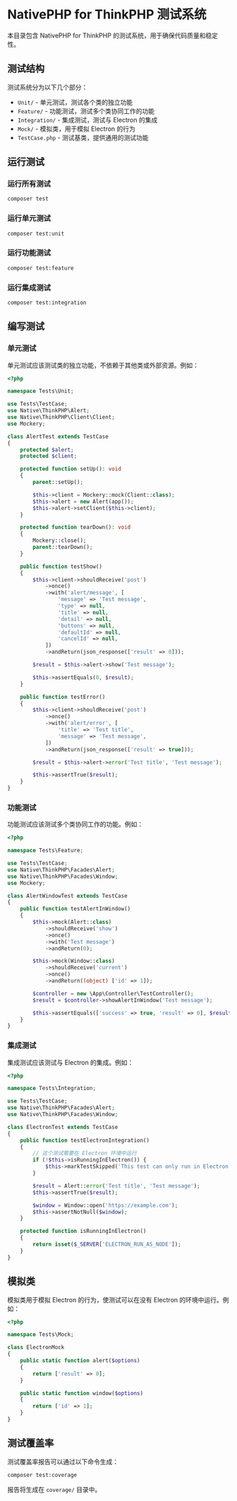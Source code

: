 # NativePHP for ThinkPHP 测试系统

本目录包含 NativePHP for ThinkPHP 的测试系统，用于确保代码质量和稳定性。

## 测试结构

测试系统分为以下几个部分：

- `Unit/` - 单元测试，测试各个类的独立功能
- `Feature/` - 功能测试，测试多个类协同工作的功能
- `Integration/` - 集成测试，测试与 Electron 的集成
- `Mock/` - 模拟类，用于模拟 Electron 的行为
- `TestCase.php` - 测试基类，提供通用的测试功能

## 运行测试

### 运行所有测试

```bash
composer test
```

### 运行单元测试

```bash
composer test:unit
```

### 运行功能测试

```bash
composer test:feature
```

### 运行集成测试

```bash
composer test:integration
```

## 编写测试

### 单元测试

单元测试应该测试类的独立功能，不依赖于其他类或外部资源。例如：

```php
<?php

namespace Tests\Unit;

use Tests\TestCase;
use Native\ThinkPHP\Alert;
use Native\ThinkPHP\Client\Client;
use Mockery;

class AlertTest extends TestCase
{
    protected $alert;
    protected $client;

    protected function setUp(): void
    {
        parent::setUp();

        $this->client = Mockery::mock(Client::class);
        $this->alert = new Alert(app());
        $this->alert->setClient($this->client);
    }

    protected function tearDown(): void
    {
        Mockery::close();
        parent::tearDown();
    }

    public function testShow()
    {
        $this->client->shouldReceive('post')
            ->once()
            ->with('alert/message', [
                'message' => 'Test message',
                'type' => null,
                'title' => null,
                'detail' => null,
                'buttons' => null,
                'defaultId' => null,
                'cancelId' => null,
            ])
            ->andReturn(json_response(['result' => 0]));

        $result = $this->alert->show('Test message');

        $this->assertEquals(0, $result);
    }

    public function testError()
    {
        $this->client->shouldReceive('post')
            ->once()
            ->with('alert/error', [
                'title' => 'Test title',
                'message' => 'Test message',
            ])
            ->andReturn(json_response(['result' => true]));

        $result = $this->alert->error('Test title', 'Test message');

        $this->assertTrue($result);
    }
}
```

### 功能测试

功能测试应该测试多个类协同工作的功能。例如：

```php
<?php

namespace Tests\Feature;

use Tests\TestCase;
use Native\ThinkPHP\Facades\Alert;
use Native\ThinkPHP\Facades\Window;
use Mockery;

class AlertWindowTest extends TestCase
{
    public function testAlertInWindow()
    {
        $this->mock(Alert::class)
            ->shouldReceive('show')
            ->once()
            ->with('Test message')
            ->andReturn(0);

        $this->mock(Window::class)
            ->shouldReceive('current')
            ->once()
            ->andReturn((object) ['id' => 1]);

        $controller = new \App\Controller\TestController();
        $result = $controller->showAlertInWindow('Test message');

        $this->assertEquals(['success' => true, 'result' => 0], $result);
    }
}
```

### 集成测试

集成测试应该测试与 Electron 的集成。例如：

```php
<?php

namespace Tests\Integration;

use Tests\TestCase;
use Native\ThinkPHP\Facades\Alert;
use Native\ThinkPHP\Facades\Window;

class ElectronTest extends TestCase
{
    public function testElectronIntegration()
    {
        // 这个测试需要在 Electron 环境中运行
        if (!$this->isRunningInElectron()) {
            $this->markTestSkipped('This test can only run in Electron environment');
        }

        $result = Alert::error('Test title', 'Test message');
        $this->assertTrue($result);

        $window = Window::open('https://example.com');
        $this->assertNotNull($window);
    }

    protected function isRunningInElectron()
    {
        return isset($_SERVER['ELECTRON_RUN_AS_NODE']);
    }
}
```

## 模拟类

模拟类用于模拟 Electron 的行为，使测试可以在没有 Electron 的环境中运行。例如：

```php
<?php

namespace Tests\Mock;

class ElectronMock
{
    public static function alert($options)
    {
        return ['result' => 0];
    }

    public static function window($options)
    {
        return ['id' => 1];
    }
}
```

## 测试覆盖率

测试覆盖率报告可以通过以下命令生成：

```bash
composer test:coverage
```

报告将生成在 `coverage/` 目录中。
